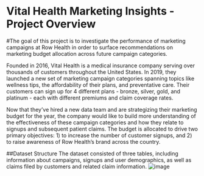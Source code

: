 # Vital Health Marketing Insights - Project Overview

#The goal of this project is to investigate the performance of marketing campaigns at Row Health in order to surface recommendations on marketing budget allocation across future campaign categories.

Founded in 2016, Vital Health is a medical insurance company serving over thousands of customers throughout the United States. In 2019, they launched a new set of marketing campaign categories spanning topics like wellness tips, the affordability of their plans, and preventative care. Their customers can sign up for 4 different plans - bronze, silver, gold, and platinum - each with different premiums and claim coverage rates.

Now that they’ve hired a new data team and are strategizing their marketing budget for the year, the company would like to build more understanding of the effectiveness of these campaign categories and how they relate to signups and subsequent patient claims. The budget is allocated to drive two primary objectives: 1) to increase the number of customer signups, and 2) to raise awareness of Row Health’s brand across the country.

##Dataset Structure
The dataset consisted of three tables, including information about campaigns, signups and user demographics, as well as claims filed by customers and related claim information.
![image](https://github.com/user-attachments/assets/2926bf12-68b8-4088-8081-34a7cec1b214)

